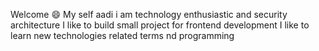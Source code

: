 Welcome 😄
My self aadi i am technology enthusiastic and security architecture
I like to build small project for frontend development
I like to learn new technologies related terms nd programming 
